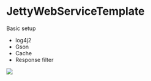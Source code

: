 # JettyWebServiceTemplate

Basic setup
 - log4j2
 - Gson
 - Cache
 - Response filter

![](https://raw.githubusercontent.com/lionants02/JettyWebServiceTemplate/master/example.png)
